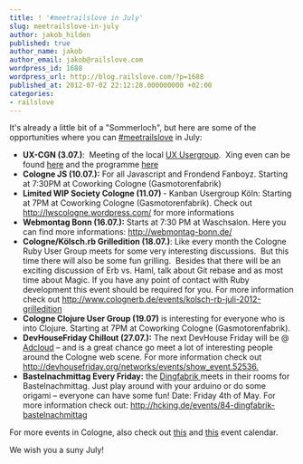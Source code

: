 ```yaml
---
title: ! '#meetrailslove in July'
slug: meetrailslove-in-july
author: jakob_hilden
published: true
author_name: jakob
author_email: jakob@railslove.com
wordpress_id: 1688
wordpress_url: http://blog.railslove.com/?p=1688
published_at: 2012-07-02 22:12:28.000000000 +02:00
categories:
- railslove
---
```

It's already a little bit of a "Sommerloch", but here are some of the opportunities where you can <a href="https://twitter.com/#!/search/meetrailslove">#meetrailslove</a> in July:
<ul>
	<li><strong>UX-CGN (3.07.)</strong>:  Meeting of the local <a href="http://uxcgn.org/">UX Usergroup</a>.  Xing even can be found <a href="https://www.xing.com/events/ux-cgn-kolner-user-experience-meetup-4-treffen-1103435">here</a> and the programme <a href="http://okfnpad.org/uxcgn4">here</a></li>
	<li><strong>Cologne JS (10.07.):</strong> For all Javascript and Frondend Fanboyz. Starting at 7:30PM at Coworking Cologne (Gasmotorenfabrik)</li>
	<li><strong>Limited WIP Society Cologne (11.07) </strong>- Kanban Usergroup Köln: Starting at 7PM at Coworking Cologne (Gasmotorenfabrik). Check out <a href="http://lwscologne.wordpress.com/" target="_blank">http://lwscologne.wordpress.com/</a> for more informations</li>
	<li><strong>Webmontag Bonn (16.07.):</strong> Starts at 7:30 PM at Waschsalon. Here you can find more informations: <a href="http://webmontag-bonn.de/">http://webmontag-bonn.de/</a></li>
	<li><strong>Cologne/Kölsch.rb Grilledition (18.07.)</strong>: Like every month the Cologne Ruby User Group meets for some very interesting discussions.  But this time there will also be some fun grilling.  Besides that there will be an exciting discussion of Erb vs. Haml, talk about Git rebase and as most time about Magic. If you have any point of contact with Ruby development this event should be required for you. For more information check out <a href="http://www.colognerb.de/events/kolsch-rb-juli-2012-grilledition">http://www.colognerb.de/events/kolsch-rb-juli-2012-grilledition</a></li>
	<li><strong>Cologne Clojure User Group (19.07)</strong> is interesting for everyone who is into Clojure. Starting at 7PM at Coworking Cologne (Gasmotorenfabrik).</li>
	<li><strong>DevHouseFriday Chillout (27.07.):</strong> The next DevHouse Friday will be @ <a title="adcloud" href="http://adcloud.com/">Adcloud</a> – and is a great chance go meet a lot of interesting people around the Cologne web scene. For more information check out <a href="http://devhousefriday.org/networks/events/show_event.52536.">http://devhousefriday.org/networks/events/show_event.52536.</a></li>
	<li><strong>Bastelnachmittag Every Friday:</strong> the <a href="http://dingfabrik.de/veranstaltungen/">Dingfabrik </a>meets in their rooms for Bastelnachmittag. Just play around with your arduino or do some origami – everyone can have some fun! Date: Friday 4th of May. For more information check out: <a href="http://hcking.de/events/84-dingfabrik-bastelnachmittag">http://hcking.de/events/84-dingfabrik-bastelnachmittag</a></li>
</ul>
For more events in Cologne, also check out <a href="https://www.google.com/calendar/ical/1acgdsmu8ha2tigngms3drorko%40group.calendar.google.com/public/basic.ics">this</a> and <a href="http://hcking.de/">this</a> event calendar.

We wish you a suny July!

&nbsp;
